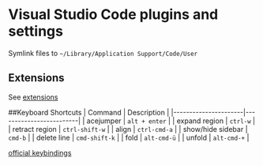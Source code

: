 # Visual Studio Code plugins and settings
Symlink files to `~/Library/Application Support/Code/User`

## Extensions
See [extensions](https://github.com/davidyezsetz/.vscode/tree/master/extensions)

##Keyboard Shortcuts
| Command              | Description             |
|----------------------|-------------------------|
| acejumper            | `alt + enter`           |
| expand region        | `ctrl-w`                |
| retract region       | `ctrl-shift-w`          |
| align                | `ctrl-cmd-a`            |
| show/hide sidebar    | `cmd-b`                 |
| delete line          | `cmd-shift-k`           |
| fold                 | `alt-cmd-ü`             |
| unfold               | `alt-cmd-+`             |

[official keybindings](https://code.visualstudio.com/docs/customization/keybindings)
